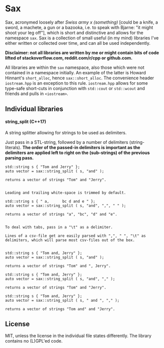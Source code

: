 
# Sax

Sax, acronymed loosely after *Swiss army x (something)* [could be a knife, a sword, a machete, a gun or a bazooka, i.e. to speak with Bjarne: "it might shoot your leg off"], which is short and distinctive and allows for the namespace `sax`. Sax is a collection of small useful (in my mind) libraries I've either written or collected over time, and can all be used independently. 

**Disclaimer: not all libraries are written by me or might contain bits of code lifted of stackoverflow.com, reddit.com/r/cpp or github.com.**

All libraries are within the `sax` namespace, also those which were not contained in a namespace initially. An example of the latter is Howard Hinnant's `short_alloc`, hence `sax::short_alloc`. The convenience header `iostream.hpp` is an exception to this rule. `iostream.hpp` allows for some type-safe short-cuts in conjunction with `std::cout` or `std::wcout` and friends and pulls in `<iostream>`.


## Individual libraries

#### string_split (C++17)

A string splitter allowing for strings to be used as delimiters.

Just pass in a STL-string, followed by a number of delimiters (string-literals). **The order of the passed-in delimiters is important as the delimiters are applied left to right on the (sub-strings) of the previous parsing pass.**


    std::string s { "Tom and Jerry" };
    auto vector = sax::string_split ( s, "and" );

    returns a vector of strings "Tom" and "Jerry".


    Leading and trailing white-space is trimmed by default.

    std::string s { " a,      bc d and e " };
    auto vector = sax::string_split ( s, "and", ",", " " );

    returns a vector of strings "a", "bc", "d" and "e".


    To deal with tabs, pass in a "\t" as a delimiter.

    Lines of a csv-file get are easily parsed with ",", " ", "\t" as 
    delimiters, which will parse most csv-files out of the box. 


    std::string s { "Tom and, Jerry" };
    auto vector = sax::string_split ( s, "and" );

    returns a vector of strings "Tom" and ", Jerry".

    std::string s { "Tom and, Jerry" };
    auto vector = sax::string_split ( s, "and", "," );

    returns a vector of strings "Tom" and "Jerry".
    
    std::string s { "Tom and, Jerry" };
    auto vector = sax::string_split ( s, " and ", "," );
    
    returns a vector of strings "Tom and" and "Jerry".


## License

MIT, unless the license in the individual file states differently. The library contains no (L)GPL'ed code.
